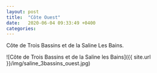 ```yaml
---
layout: post
title:  "Côte Ouest"
date:   2020-06-04 09:33:49 +0400
categories: 
---
```


Côte de Trois Bassins et de la Saline Les Bains.

![Côte de Trois Bassins et de la Saline les Bains]({{ site.url }}/img/saline_3bassins_ouest.jpg)
